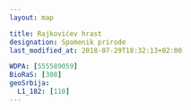 ```yaml
---
layout: map

title: Rajkovićev hrast
designation: Spomenik prirode
last_modified_at: 2018-07-29T18:32:13+02:00

WDPA: [555589059]
BioRaS: [308]
geoSrbija:
  L1_182: [110]
---
```

